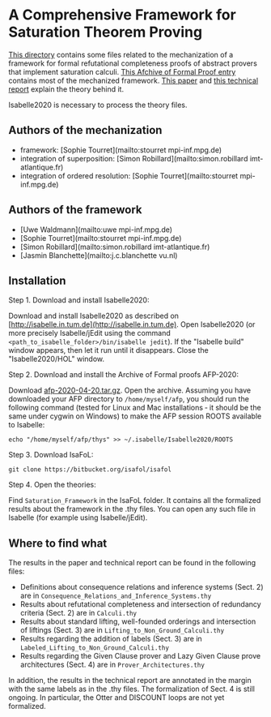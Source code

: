 # A Comprehensive Framework for Saturation Theorem Proving #

[This directory](https://bitbucket.org/isafol/isafol/src/master/Saturation_Framework/) contains some files related to the mechanization of a framework for formal refutational completeness proofs of abstract provers that implement saturation calculi.
[This Afchive of Formal Proof entry](https://www.isa-afp.org/entries/Saturation_Framework.html) contains most of the mechanized framework.
[This paper](http://matryoshka.gforge.inria.fr/pubs/saturate_paper.pdf) and [this technical report](http://matryoshka.gforge.inria.fr/pubs/saturate_report.pdf) explain the theory behind it.

Isabelle2020 is necessary to process the theory files.


## Authors of the mechanization ##

* framework: [Sophie Tourret](mailto:stourret mpi-inf.mpg.de)
* integration of superposition: [Simon Robillard](mailto:simon.robillard imt-atlantique.fr)
* integration of ordered resolution: [Sophie Tourret](mailto:stourret mpi-inf.mpg.de)


## Authors of the framework ##

* [Uwe Waldmann](mailto:uwe mpi-inf.mpg.de)
* [Sophie Tourret](mailto:stourret mpi-inf.mpg.de)
* [Simon Robillard](mailto:simon.robillard imt-atlantique.fr)
* [Jasmin Blanchette](mailto:j.c.blanchette vu.nl)


## Installation ##

Step 1. Download and install Isabelle2020:

Download and install Isabelle2020 as described on [http://isabelle.in.tum.de](http://isabelle.in.tum.de). Open Isabelle2020 (or more precisely Isabelle/jEdit using the command `<path_to_isabelle_folder>/bin/isabelle jedit`). If the "Isabelle build" window appears, then let it run until it disappears. Close the "Isabelle2020/HOL" window.

Step 2. Download and install the Archive of Formal proofs AFP-2020:

Download [afp-2020-04-20.tar.gz](https://www.isa-afp.org/release/afp-2020-04-20.tar.gz). Open the archive. Assuming you have downloaded your AFP directory to `/home/myself/afp`, you should run the following command (tested for Linux and Mac installations ‐ it should be the same under cygwin on Windows) to make the AFP session ROOTS available to Isabelle:

    echo "/home/myself/afp/thys" >> ~/.isabelle/Isabelle2020/ROOTS

Step 3. Download IsaFoL:

    git clone https://bitbucket.org/isafol/isafol

Step 4. Open the theories:

Find `Saturation_Framework` in the IsaFoL folder. It contains all the formalized results about the framework in the .thy files. You can open any such file in Isabelle (for example using Isabelle/jEdit).


## Where to find what ##

The results in the paper and technical report can be found in the following files:

* Definitions about consequence relations and inference systems (Sect. 2) are in `Consequence_Relations_and_Inference_Systems.thy`
* Results about refutational completeness and intersection of redundancy criteria (Sect. 2) are in `Calculi.thy`
* Results about standard lifting, well-founded orderings and intersection of liftings (Sect. 3) are in `Lifting_to_Non_Ground_Calculi.thy`
* Results regarding the addition of labels (Sect. 3) are in `Labeled_Lifting_to_Non_Ground_Calculi.thy`
* Results regarding the Given Clause prover and Lazy Given Clause prove architectures (Sect. 4) are in `Prover_Architectures.thy`

In addition, the results in the technical report are annotated in the margin with the same labels as in the .thy files. The formalization of Sect. 4 is still ongoing. In particular, the Otter and DISCOUNT loops are not yet formalized.
